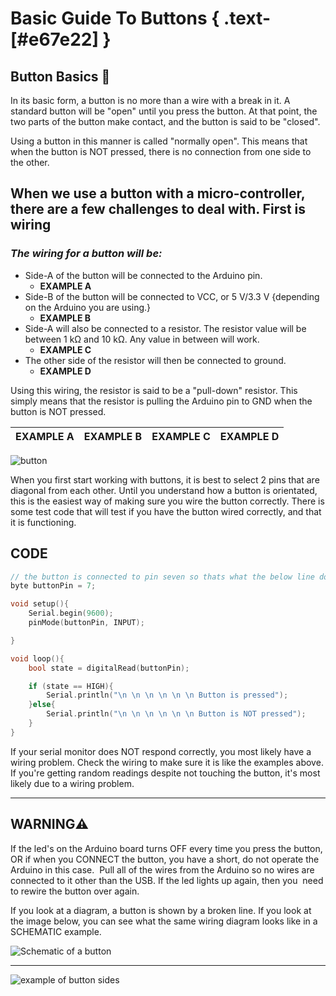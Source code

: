 # Basic Guide To Buttons { .text-[#e67e22] }

## Button Basics 🔲

In its basic form, a button is no more than a wire with a break in it.  A standard button will be "open" until you press the button. At that point, the two parts of the button make contact, and the button is said to be "closed".

Using a button in this manner is called "normally open". This means that when the button is NOT pressed, there is no connection from one side to the other.

## When we use a button with a micro-controller, there are a few challenges to deal with. First is wiring

### *The wiring for a button will be:*

* Side-A of the button will be connected to the Arduino pin.
  * **EXAMPLE A**
* Side-B of the button will be connected to VCC, or 5 V/3.3 V {depending on the Arduino you are using.}
  * **EXAMPLE B**
* Side-A will also be connected to a resistor. The resistor value will be between 1 kΩ and 10 kΩ. Any value in between will work.
  * **EXAMPLE C**
* The other side of the resistor will then be connected to ground.
  * **EXAMPLE D**

Using this wiring, the resistor is said to be a "pull-down" resistor. This simply means that the resistor is pulling the Arduino pin to GND when the button is NOT pressed.

|                             EXAMPLE A                              |                                  EXAMPLE B                                   |                                  EXAMPLE C                                  | EXAMPLE D                                                                       |
| :----------------------------------------------------------------: | :--------------------------------------------------------------------------: | :-------------------------------------------------------------------------: | ------------------------------------------------------------------------------- |
![button](../../assets/images/buttons/button-1E.png " final wiring of ground wire to resistor")

When you first start working with buttons, it is best to select 2 pins that are diagonal from each other. Until you understand how a button is orientated, this is the easiest way of making sure you wire the button correctly. There is some test code that will test if you have the button wired correctly, and that it is functioning.

## CODE

```cpp
// the button is connected to pin seven so thats what the below line does.
byte buttonPin = 7;

void setup(){
    Serial.begin(9600);
    pinMode(buttonPin, INPUT);

}

void loop(){
    bool state = digitalRead(buttonPin);

    if (state == HIGH){
        Serial.println("\n \n \n \n \n \n Button is pressed");
    }else{
        Serial.println("\n \n \n \n \n \n Button is NOT pressed");
    }
}
```

If your serial monitor does NOT respond correctly, you most likely have a wiring problem. Check the wiring to make sure it is like the examples above. If you're getting random readings despite not touching the button, it's most likely due to a wiring problem.

---

## **WARNING**⚠️

If the led's on the Arduino board turns OFF every time you press the button, OR if when you CONNECT the button, you have a short, do not operate the Arduino in this case.  Pull all of the wires from the Arduino so no wires are connected to it other than the USB. If the led lights up again, then you  need to rewire the button over again.

If you look at a diagram, a button is shown by a broken line. If you look at the image below, you can see what the same wiring diagram looks like in a SCHEMATIC example.

![Schematic of a button](../../assets/images/buttons/buttonSchematic.png "schematic of a button")

---

![example of button sides](../../assets/images/buttons/button-A.png "example of the sides of a button")
